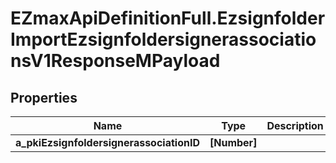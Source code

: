 # EZmaxApiDefinitionFull.EzsignfolderImportEzsignfoldersignerassociationsV1ResponseMPayload

## Properties

Name | Type | Description | Notes
------------ | ------------- | ------------- | -------------
**a_pkiEzsignfoldersignerassociationID** | **[Number]** |  | 


